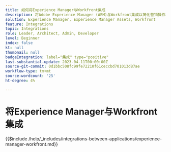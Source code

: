 ```yaml
---
title: 如何将Experience Manager与Workfront集成
description: 将Adobe Experience Manager (AEM)与Workfront集成以简化营销操作。
solution: Experience Manager, Experience Manager Assets, Workfront
feature: Integrations
topic: Integrations
role: Leader, Architect, Admin, Developer
level: Beginner
index: false
kt: null
thumbnail: null
badgeIntegration: label="集成" type="positive"
last-substantial-update: 2023-04-11T00:00:00Z
source-git-commit: 0d1bbc508fc99fe72210f61ceccbd701013d87ae
workflow-type: tm+mt
source-wordcount: '25'
ht-degree: 4%

---
```



# 将Experience Manager与Workfront集成

{{$include /help/_includes/integrations-between-applications/experience-manager-workfront.md}}
